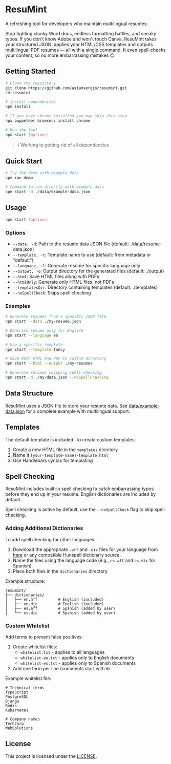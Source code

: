 # ResuMint

A refreshing tool for developers who maintain multilingual resumes:

Stop fighting clunky Word docs, endless formatting battles, and sneaky typos.
If you don't know Adobe and won't touch Canva, ResuMint takes your structured JSON, applies your HTML/CSS templates and outputs multilingual PDF resumes — all with a single command.
It even spell-checks your content, so no more embarrassing mistakes 😉

## Getting Started

```bash
# Clone the repository
git clone https://github.com/asiansergio/resumint.git
cd resumint

# Install dependencies
npm install

# If you have chrome installed you may skip this step
npx puppeteer browsers install chrome

# Run the tool
npm start [options]
```
> ℹ️ Working to getting rid of all dependencies

## Quick Start

```bash
# Try the demo with example data
npm run demo

# Command to run directly with example data
npm start -d ./data/example-data.json
```

## Usage

```bash
npm start [options]
```

### Options

- `--data, -d`: Path to the resume data JSON file (default: ./data/resume-data.json)
- `--template, -t`: Template name to use (default: from metadata or "default")
- `--language, -l`: Generate resume for specific language only
- `--output, -o`: Output directory for the generated files (default: ./output)
- `--html`: Save HTML files along with PDFs
- `--htmlOnly`: Generate only HTML files, not PDFs
- `--templatesDir`: Directory containing templates (default: ./templates)
- `--noSpellCheck`: Skips spell checking

### Examples

```bash
# Generate resumes from a specific JSON file
npm start --data ./my-resume.json

# Generate resume only for English
npm start --language en

# Use a specific template
npm start --template fancy

# Save both HTML and PDF to custom directory
npm start --html --output ./my-resumes

# Generate resumes skipping spell checking
npm start -d ./my-data.json --noSpellChecking
```

## Data Structure

ResuMint uses a JSON file to store your resume data. See [data/example-data.json](data/example-data.json) for a complete example with multilingual support.

## Templates

The default template is included. To create custom templates:

1. Create a new HTML file in the `templates` directory
2. Name it `[your-template-name]-template.html`
3. Use Handlebars syntax for templating

## Spell Checking

ResuMint includes built-in spell checking to catch embarrassing typos before they end up in your resume. English dictionaries are included by default.

Spell checking is active by default, use the `--noSpellCheck` flag to skip spell checking.

### Adding Additional Dictionaries

To add spell checking for other languages:

1. Download the appropriate `.aff` and `.dic` files for your language from [here](https://github.com/wooorm/dictionaries/tree/main/dictionaries) or any compatible Hunspell dictionary source.
2. Name the files using the language code (e.g., `es.aff` and `es.dic` for Spanish)
3. Place both files in the `dictionaries` directory

Example structure:

```text
resumint/
├── dictionaries/
│   ├── en.aff         # English (included)
│   ├── en.dic         # English (included)
│   ├── es.aff         # Spanish (added by user)
│   └── es.dic         # Spanish (added by user)
```

### Custom Whitelist

Add terms to prevent false positives:

1. Create whitelist files:
   - `whitelist.txt` - applies to all languages
   - `whitelist-en.txt` - applies only to English documents
   - `whitelist-es.txt` - applies only to Spanish documents
2. Add one term per line (comments start with `#`)

Example whitelist file:

```text
# Technical terms
TypeScript
PostgreSQL
Django
Redis
Kubernetes

# Company names
TechCorp
WebSolutions
```

## License

This project is licensed under the [LICENSE](LICENSE).
